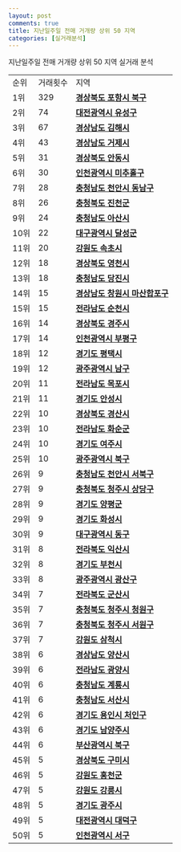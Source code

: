 ```yaml
---
layout: post
comments: true
title: 지난일주일 전매 거개량 상위 50 지역
categories: [실거래분석]
---
```


지난일주일 전매 거개량 상위 50 지역 실거래 분석

<table>
  <tr>
    <td>순위</td>
    <td>거래횟수</td>
    <td>지역</td>
  </tr>

  <tr>
    <td>1위</td>
    <td>329</td>
    <td colspan="4" style="font-weight: bold;"><a href="/실거래가/2021/06/16/47113.html">경상북도 포항시 북구 </a></td>
  </tr>

  <tr>
    <td>2위</td>
    <td>74</td>
    <td colspan="4" style="font-weight: bold;"><a href="/실거래가/2021/06/16/30200.html">대전광역시 유성구 </a></td>
  </tr>

  <tr>
    <td>3위</td>
    <td>67</td>
    <td colspan="4" style="font-weight: bold;"><a href="/실거래가/2021/06/16/48250.html">경상남도 김해시 </a></td>
  </tr>

  <tr>
    <td>4위</td>
    <td>43</td>
    <td colspan="4" style="font-weight: bold;"><a href="/실거래가/2021/06/16/48310.html">경상남도 거제시 </a></td>
  </tr>

  <tr>
    <td>5위</td>
    <td>31</td>
    <td colspan="4" style="font-weight: bold;"><a href="/실거래가/2021/06/16/47170.html">경상북도 안동시 </a></td>
  </tr>

  <tr>
    <td>6위</td>
    <td>30</td>
    <td colspan="4" style="font-weight: bold;"><a href="/실거래가/2021/06/16/28177.html">인천광역시 미추홀구 </a></td>
  </tr>

  <tr>
    <td>7위</td>
    <td>28</td>
    <td colspan="4" style="font-weight: bold;"><a href="/실거래가/2021/06/16/44131.html">충청남도 천안시 동남구 </a></td>
  </tr>

  <tr>
    <td>8위</td>
    <td>26</td>
    <td colspan="4" style="font-weight: bold;"><a href="/실거래가/2021/06/16/43750.html">충청북도 진천군 </a></td>
  </tr>

  <tr>
    <td>9위</td>
    <td>24</td>
    <td colspan="4" style="font-weight: bold;"><a href="/실거래가/2021/06/16/44200.html">충청남도 아산시 </a></td>
  </tr>

  <tr>
    <td>10위</td>
    <td>22</td>
    <td colspan="4" style="font-weight: bold;"><a href="/실거래가/2021/06/16/27710.html">대구광역시 달성군 </a></td>
  </tr>

  <tr>
    <td>11위</td>
    <td>20</td>
    <td colspan="4" style="font-weight: bold;"><a href="/실거래가/2021/06/16/42210.html">강원도 속초시 </a></td>
  </tr>

  <tr>
    <td>12위</td>
    <td>18</td>
    <td colspan="4" style="font-weight: bold;"><a href="/실거래가/2021/06/16/47230.html">경상북도 영천시 </a></td>
  </tr>

  <tr>
    <td>13위</td>
    <td>18</td>
    <td colspan="4" style="font-weight: bold;"><a href="/실거래가/2021/06/16/44270.html">충청남도 당진시 </a></td>
  </tr>

  <tr>
    <td>14위</td>
    <td>15</td>
    <td colspan="4" style="font-weight: bold;"><a href="/실거래가/2021/06/16/48125.html">경상남도 창원시 마산합포구 </a></td>
  </tr>

  <tr>
    <td>15위</td>
    <td>15</td>
    <td colspan="4" style="font-weight: bold;"><a href="/실거래가/2021/06/16/46150.html">전라남도 순천시 </a></td>
  </tr>

  <tr>
    <td>16위</td>
    <td>14</td>
    <td colspan="4" style="font-weight: bold;"><a href="/실거래가/2021/06/16/47130.html">경상북도 경주시 </a></td>
  </tr>

  <tr>
    <td>17위</td>
    <td>14</td>
    <td colspan="4" style="font-weight: bold;"><a href="/실거래가/2021/06/16/28237.html">인천광역시 부평구 </a></td>
  </tr>

  <tr>
    <td>18위</td>
    <td>12</td>
    <td colspan="4" style="font-weight: bold;"><a href="/실거래가/2021/06/16/41220.html">경기도 평택시 </a></td>
  </tr>

  <tr>
    <td>19위</td>
    <td>12</td>
    <td colspan="4" style="font-weight: bold;"><a href="/실거래가/2021/06/16/29155.html">광주광역시 남구 </a></td>
  </tr>

  <tr>
    <td>20위</td>
    <td>11</td>
    <td colspan="4" style="font-weight: bold;"><a href="/실거래가/2021/06/16/46110.html">전라남도 목포시 </a></td>
  </tr>

  <tr>
    <td>21위</td>
    <td>11</td>
    <td colspan="4" style="font-weight: bold;"><a href="/실거래가/2021/06/16/41550.html">경기도 안성시 </a></td>
  </tr>

  <tr>
    <td>22위</td>
    <td>10</td>
    <td colspan="4" style="font-weight: bold;"><a href="/실거래가/2021/06/16/47290.html">경상북도 경산시 </a></td>
  </tr>

  <tr>
    <td>23위</td>
    <td>10</td>
    <td colspan="4" style="font-weight: bold;"><a href="/실거래가/2021/06/16/46790.html">전라남도 화순군 </a></td>
  </tr>

  <tr>
    <td>24위</td>
    <td>10</td>
    <td colspan="4" style="font-weight: bold;"><a href="/실거래가/2021/06/16/41670.html">경기도 여주시 </a></td>
  </tr>

  <tr>
    <td>25위</td>
    <td>10</td>
    <td colspan="4" style="font-weight: bold;"><a href="/실거래가/2021/06/16/29170.html">광주광역시 북구 </a></td>
  </tr>

  <tr>
    <td>26위</td>
    <td>9</td>
    <td colspan="4" style="font-weight: bold;"><a href="/실거래가/2021/06/16/44133.html">충청남도 천안시 서북구 </a></td>
  </tr>

  <tr>
    <td>27위</td>
    <td>9</td>
    <td colspan="4" style="font-weight: bold;"><a href="/실거래가/2021/06/16/43111.html">충청북도 청주시 상당구 </a></td>
  </tr>

  <tr>
    <td>28위</td>
    <td>9</td>
    <td colspan="4" style="font-weight: bold;"><a href="/실거래가/2021/06/16/41830.html">경기도 양평군 </a></td>
  </tr>

  <tr>
    <td>29위</td>
    <td>9</td>
    <td colspan="4" style="font-weight: bold;"><a href="/실거래가/2021/06/16/41590.html">경기도 화성시 </a></td>
  </tr>

  <tr>
    <td>30위</td>
    <td>9</td>
    <td colspan="4" style="font-weight: bold;"><a href="/실거래가/2021/06/16/27140.html">대구광역시 동구 </a></td>
  </tr>

  <tr>
    <td>31위</td>
    <td>8</td>
    <td colspan="4" style="font-weight: bold;"><a href="/실거래가/2021/06/16/45140.html">전라북도 익산시 </a></td>
  </tr>

  <tr>
    <td>32위</td>
    <td>8</td>
    <td colspan="4" style="font-weight: bold;"><a href="/실거래가/2021/06/16/41190.html">경기도 부천시 </a></td>
  </tr>

  <tr>
    <td>33위</td>
    <td>8</td>
    <td colspan="4" style="font-weight: bold;"><a href="/실거래가/2021/06/16/29200.html">광주광역시 광산구 </a></td>
  </tr>

  <tr>
    <td>34위</td>
    <td>7</td>
    <td colspan="4" style="font-weight: bold;"><a href="/실거래가/2021/06/16/45130.html">전라북도 군산시 </a></td>
  </tr>

  <tr>
    <td>35위</td>
    <td>7</td>
    <td colspan="4" style="font-weight: bold;"><a href="/실거래가/2021/06/16/43114.html">충청북도 청주시 청원구 </a></td>
  </tr>

  <tr>
    <td>36위</td>
    <td>7</td>
    <td colspan="4" style="font-weight: bold;"><a href="/실거래가/2021/06/16/43112.html">충청북도 청주시 서원구 </a></td>
  </tr>

  <tr>
    <td>37위</td>
    <td>7</td>
    <td colspan="4" style="font-weight: bold;"><a href="/실거래가/2021/06/16/42230.html">강원도 삼척시 </a></td>
  </tr>

  <tr>
    <td>38위</td>
    <td>6</td>
    <td colspan="4" style="font-weight: bold;"><a href="/실거래가/2021/06/16/48330.html">경상남도 양산시 </a></td>
  </tr>

  <tr>
    <td>39위</td>
    <td>6</td>
    <td colspan="4" style="font-weight: bold;"><a href="/실거래가/2021/06/16/46230.html">전라남도 광양시 </a></td>
  </tr>

  <tr>
    <td>40위</td>
    <td>6</td>
    <td colspan="4" style="font-weight: bold;"><a href="/실거래가/2021/06/16/44250.html">충청남도 계룡시 </a></td>
  </tr>

  <tr>
    <td>41위</td>
    <td>6</td>
    <td colspan="4" style="font-weight: bold;"><a href="/실거래가/2021/06/16/44210.html">충청남도 서산시 </a></td>
  </tr>

  <tr>
    <td>42위</td>
    <td>6</td>
    <td colspan="4" style="font-weight: bold;"><a href="/실거래가/2021/06/16/41461.html">경기도 용인시 처인구 </a></td>
  </tr>

  <tr>
    <td>43위</td>
    <td>6</td>
    <td colspan="4" style="font-weight: bold;"><a href="/실거래가/2021/06/16/41360.html">경기도 남양주시 </a></td>
  </tr>

  <tr>
    <td>44위</td>
    <td>6</td>
    <td colspan="4" style="font-weight: bold;"><a href="/실거래가/2021/06/16/26320.html">부산광역시 북구 </a></td>
  </tr>

  <tr>
    <td>45위</td>
    <td>5</td>
    <td colspan="4" style="font-weight: bold;"><a href="/실거래가/2021/06/16/47190.html">경상북도 구미시 </a></td>
  </tr>

  <tr>
    <td>46위</td>
    <td>5</td>
    <td colspan="4" style="font-weight: bold;"><a href="/실거래가/2021/06/16/42720.html">강원도 홍천군 </a></td>
  </tr>

  <tr>
    <td>47위</td>
    <td>5</td>
    <td colspan="4" style="font-weight: bold;"><a href="/실거래가/2021/06/16/42150.html">강원도 강릉시 </a></td>
  </tr>

  <tr>
    <td>48위</td>
    <td>5</td>
    <td colspan="4" style="font-weight: bold;"><a href="/실거래가/2021/06/16/41610.html">경기도 광주시 </a></td>
  </tr>

  <tr>
    <td>49위</td>
    <td>5</td>
    <td colspan="4" style="font-weight: bold;"><a href="/실거래가/2021/06/16/30230.html">대전광역시 대덕구 </a></td>
  </tr>

  <tr>
    <td>50위</td>
    <td>5</td>
    <td colspan="4" style="font-weight: bold;"><a href="/실거래가/2021/06/16/28260.html">인천광역시 서구 </a></td>
  </tr>

</table>
